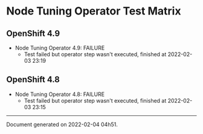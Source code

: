 
Node Tuning Operator Test Matrix
================================

OpenShift 4.9
-------------



* Node Tuning Operator 4.9: FAILURE
  - Test failed but operator step wasn't executed, finished at 2022-02-03 23:19

OpenShift 4.8
-------------



* Node Tuning Operator 4.8: FAILURE
  - Test failed but operator step wasn't executed, finished at 2022-02-03 23:15

---
Document generated on 2022-02-04 04h51.
